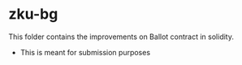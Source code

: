 # zku-bg

This folder contains the improvements on Ballot contract in solidity.
- This is meant for submission purposes
